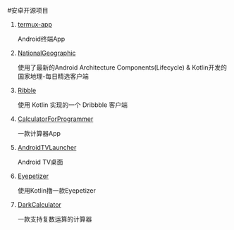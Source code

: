 ﻿---
<!-- layout:     post                       # 使用的布局（不需要改） -->
<!-- title:      安卓开源项目                # 标题  -->
<!-- subtitle:   安卓GitHub优秀开源项目 #副标题 -->
<!-- date:       2018-05-24                 # 时间 -->
<!-- author:     wangzaizhoiu                         # 作者 -->
<!-- header-img: img/post-bg-android.jpg     #这篇文章标题背景图片 -->
<!-- catalog: true                         # 是否归档 -->
<!-- tags:                              #标签 -->
   
---

#安卓开源项目



 

1. [termux-app](https://github.com/termux/termux-app)

    Android终端App


2. [NationalGeographic](https://github.com/wheat7/NationalGeographic)

    使用了最新的Android Architecture Components(Lifecycle) & Kotlin开发的国家地理-每日精选客户端

3. [Ribble](https://github.com/armcha/Ribble)

    使用 Kotlin 实现的一个 Dribbble 客户端

4. [CalculatorForProgrammer](https://github.com/youlingwangzi/CalculatorForProgrammer)

    一款计算器App

5. [AndroidTVLauncher](https://github.com/JackyAndroid/AndroidTVLauncher)

    Android TV桌面

6. [Eyepetizer](https://github.com/LRH1993/Eyepetizer-in-Kotlin)

    使用Kotlin撸一款Eyepetizer

7. [DarkCalculator](https://github.com/HK-SHAO/DarkCalculator)

    一款支持复数运算的计算器

